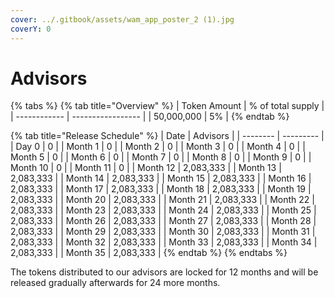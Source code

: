 ```yaml
---
cover: ../.gitbook/assets/wam_app_poster_2 (1).jpg
coverY: 0
---
```


# Advisors

{% tabs %}
{% tab title="Overview" %}
| Token Amount | % of total supply |
| ------------ | ----------------- |
| 50,000,000   | 5%                |
{% endtab %}

{% tab title="Release Schedule" %}
| Date     | Advisors  |
| -------- | --------- |
| Day 0    | 0         |
| Month 1  | 0         |
| Month 2  | 0         |
| Month 3  | 0         |
| Month 4  | 0         |
| Month 5  | 0         |
| Month 6  | 0         |
| Month 7  | 0         |
| Month 8  | 0         |
| Month 9  | 0         |
| Month 10 | 0         |
| Month 11 | 0         |
| Month 12 | 2,083,333 |
| Month 13 | 2,083,333 |
| Month 14 | 2,083,333 |
| Month 15 | 2,083,333 |
| Month 16 | 2,083,333 |
| Month 17 | 2,083,333 |
| Month 18 | 2,083,333 |
| Month 19 | 2,083,333 |
| Month 20 | 2,083,333 |
| Month 21 | 2,083,333 |
| Month 22 | 2,083,333 |
| Month 23 | 2,083,333 |
| Month 24 | 2,083,333 |
| Month 25 | 2,083,333 |
| Month 26 | 2,083,333 |
| Month 27 | 2,083,333 |
| Month 28 | 2,083,333 |
| Month 29 | 2,083,333 |
| Month 30 | 2,083,333 |
| Month 31 | 2,083,333 |
| Month 32 | 2,083,333 |
| Month 33 | 2,083,333 |
| Month 34 | 2,083,333 |
| Month 35 | 2,083,333 |
{% endtab %}
{% endtabs %}

The tokens distributed to our advisors are locked for 12 months and will be released gradually afterwards for 24 more months.
